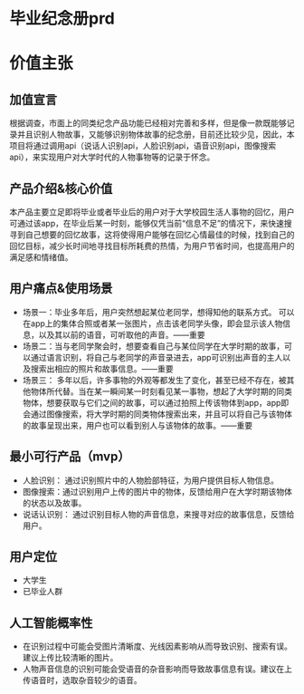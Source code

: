 # 毕业纪念册prd
# 价值主张
## 加值宣言
根据调查，市面上的同类纪念产品功能已经相对完善和多样，但是像一款既能够记录并且识别人物故事，又能够识别物体故事的纪念册，目前还比较少见，因此，本项目将通过调用api（说话人识别api，人脸识别api，语音识别api，图像搜索api），来实现用户对大学时代的人物事物等的记录于怀念。

## 产品介绍&核心价值
本产品主要立足即将毕业或者毕业后的用户对于大学校园生活人事物的回忆，用户可通过该app，在毕业后某一时刻，能够仅凭当前“信息不足”的情况下，来快速搜寻到自己想要的回忆故事，这将使得用户能够在回忆心情最佳的时候，找到自己的回忆目标，减少长时间地寻找目标所耗费的热情，为用户节省时间，也提高用户的满足感和情绪值。

## 用户痛点&使用场景
* 场景一：毕业多年后，用户突然想起某位老同学，想得知他的联系方式。 可以在app上的集体合照或者某一张图片，点击该老同学头像，即会显示该人物信息，以及其以前的语音，可听取他的声音。——重要
* 场景二：当与老同学聚会时，想要查看自己与某位同学在大学时期的故事，可以通过语言识别，将自己与老同学的声音录进去，app可识别出声音的主人以及搜索出相应的照片和故事信息。——重要
* 场景三： 多年以后，许多事物的外观等都发生了变化，甚至已经不存在，被其他物体所代替。当在某一瞬间某一时刻看见某一事物，想起了大学时期的同类物体，想要获取与它们之间的故事，可以通过拍照上传该物体到app，app即会通过图像搜索，将大学时期的同类物体搜索出来，并且可以将自己与该物体的故事呈现出来，用户也可以看到别人与该物体的故事。——重要


## 最小可行产品（mvp）
* 人脸识别： 通过识别照片中的人物脸部特征，为用户提供目标人物信息。
* 图像搜索：通过识别用户上传的图片中的物体，反馈给用户在大学时期该物体的状态以及故事。
* 说话认识别： 通过识别目标人物的声音信息，来搜寻对应的故事信息，反馈给用户。

## 用户定位
* 大学生
* 已毕业人群

## 人工智能概率性
* 在识别过程中可能会受图片清晰度、光线因素影响从而导致识别、搜索有误。建议上传比较清晰的图片。
* 人物声音信息的识别可能会受语音的杂音影响而导致故事信息有误。建议在上传语音时，选取杂音较少的语音。



